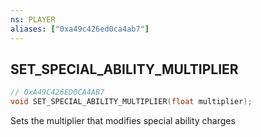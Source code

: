 ```yaml
---
ns: PLAYER
aliases: ["0xa49c426ed0ca4ab7"]
---
```

## SET_SPECIAL_ABILITY_MULTIPLIER

```c
// 0xA49C426ED0CA4AB7
void SET_SPECIAL_ABILITY_MULTIPLIER(float multiplier);
```

Sets the multiplier that modifies special ability charges

